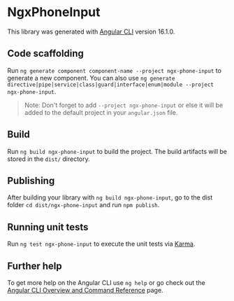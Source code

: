 # NgxPhoneInput

This library was generated with [Angular CLI](https://github.com/angular/angular-cli) version 16.1.0.

## Code scaffolding

Run `ng generate component component-name --project ngx-phone-input` to generate a new component. You can also use `ng generate directive|pipe|service|class|guard|interface|enum|module --project ngx-phone-input`.
> Note: Don't forget to add `--project ngx-phone-input` or else it will be added to the default project in your `angular.json` file. 

## Build

Run `ng build ngx-phone-input` to build the project. The build artifacts will be stored in the `dist/` directory.

## Publishing

After building your library with `ng build ngx-phone-input`, go to the dist folder `cd dist/ngx-phone-input` and run `npm publish`.

## Running unit tests

Run `ng test ngx-phone-input` to execute the unit tests via [Karma](https://karma-runner.github.io).

## Further help

To get more help on the Angular CLI use `ng help` or go check out the [Angular CLI Overview and Command Reference](https://angular.io/cli) page.
